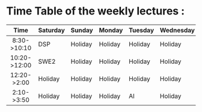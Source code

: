# Time Table of the weekly lectures :

|   Time   | Saturday | Sunday | Monday | Tuesday | Wednesday | Thursday |
| :----:  | ---- | ---- | ---- | ---- | ----- | ----- |
|8:30->10:10 | DSP | Holiday | Holiday | Holiday | Holiday | PLD |
|10:20->12:00| SWE2 | Holiday | Holiday | Holiday | Holiday | OS2 |
| 12:20->2:00 | Holiday | Holiday | Holiday |  Holiday | Holiday | Holiday |
| 2:10->3:50 | Holiday | Holiday | Holiday |  AI | Holiday | Holiday |
